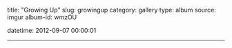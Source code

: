 title: "Growing Up"
slug: growingup
category: gallery
type: album
source: imgur
album-id: wmzOU

datetime: 2012-09-07 00:00:01

---

